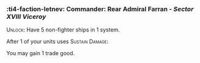 ### :ti4-faction-letnev: **Commander**: Rear Admiral Farran - _Sector XVIII Viceroy_

<span style="font-variant:small-caps;">Unlock</span>: Have 5 non-fighter ships in 1 system.

After 1 of your units uses <span style="font-variant:small-caps;">Sustain Damage</span>:

You may gain 1 trade good.
